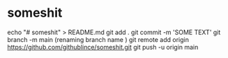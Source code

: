 # someshit
echo "# someshit" > README.md
git add .
git commit -m 'SOME TEXT'
git branch -m main (renaming branch name )
git remote add origin https://github.com/githublince/someshit.git
git push -u origin main